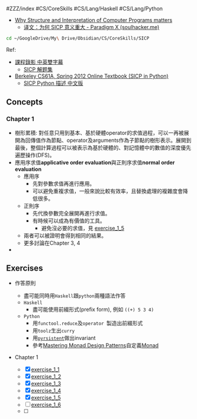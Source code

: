 #ZZZ/index #CS/CoreSkills #CS/Lang/Haskell #CS/Lang/Python 

* [Why Structure and Interpretation of Computer Programs matters](https://people.eecs.berkeley.edu/~bh/sicp.html)
    * [译文：为何 SICP 意义重大 - Paradigm X (soulhacker.me)](https://soulhacker.me/posts/why-sicp-matters/)

``` zsh
cd ~/GoogleDrive/My\ Drive/Obsidian/CS/CoreSkills/SICP
```

Ref: 
* [課程錄影 中英雙字幕](https://youtube.com/playlist?list=PLkEwH_Z2WOlppy8oUfrGwFVlOuKyo3RO_)
    * [SICP 解题集](https://sicp.readthedocs.io/en/latest/)
* [Berkeley CS61A, Spring 2012 Online Textbook (SICP in Python)](https://inst.eecs.berkeley.edu//~cs61a/sp12/book/)
    * [SICP Python 描述 中文版](https://wizardforcel.gitbooks.io/sicp-py/content/)
## Concepts

### Chapter 1
* 樹形累積: 對任意只用到基本、基於硬體operator的求值過程，可以一再被展開為回傳值作為節點、operator及arguments作為子節點的樹形表示。展開到最後，整個計算過程可以被表示為基於硬體的、對記憶體中的數值的深度優先遍歷操作(DFS)。
* 應用序求值**applicative order evaluation**與正則序求值**normal order evaluation**
    * 應用序
        * 先對參數求值再進行應用。
        * 可以避免重複求值，一般來說比較有效率，且替換處理的複雜度會降低很多。
    * 正則序
        * 先代換參數完全展開再進行求值。
        * 有時候可以成為有價值的工具。
            * 避免沒必要的求值，見 [exercise_1_5](exercise/exercise_1_5.md)
    * 兩者可以被證明會得到相同的結果。
    * 更多討論在Chapter 3, 4
* 

## Exercises

* 作答原則
    * 盡可能同時用`Haskell`跟`python`兩種語法作答
    * `Haskell`
        *  盡可能使用前綴形式(prefix form), 例如 `((+) 5 3 4)`
    * `Python`
        * 用`functool.reduce`及`operator `製造出前綴形式
        * 用`toolz`生出`curry`
        * 用[`pyrsistent`](https://pyrsistent.readthedocs.io/en/master/)做出invariant
        * 參考[Mastering Monad Design Patterns](https://dev.to/hamzzak/mastering-monad-design-patterns-simplify-your-python-code-and-boost-efficiency-kal)自定義[Monad](https://en.wikipedia.org/wiki/Monad_(functional_programming))

* Chapter 1
    * [x] [exercise_1_1](exercise/exercise_1_1.md)
    * [x] [exercise_1_2](exercise/exercise_1_2.md)
    * [x] [exercise_1_3](exercise/exercise_1_3.md)
    * [x] [exercise_1_4](exercise/exercise_1_4.md)
    * [x] [exercise_1_5](exercise/exercise_1_5.md)
    * [ ] [exercise_1_6](exercise/exercise_1_6.md)
    * [ ] 